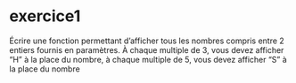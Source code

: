 # exercice1
Écrire une fonction permettant d’afficher tous les nombres compris entre 2 entiers fournis en
paramètres. À chaque multiple de 3, vous devez afficher “H” à la place du nombre, à chaque
multiple de 5, vous devez afficher “S” à la place du nombre
